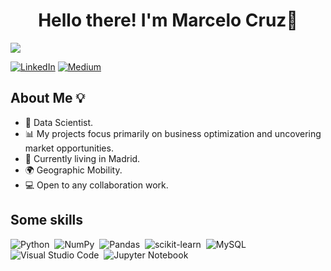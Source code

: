 <div align="center">
<h1 align="center">Hello there! I'm Marcelo Cruz👋</h1>
</div>
<img src=https://user-images.githubusercontent.com/118601949/262663134-50e593b4-7f50-4ddf-9f34-e332eb4865bb.jpg>

[![LinkedIn](https://badgen.net/badge/icon/LinkedIn/blue?icon=linkedin&label)](https://www.linkedin.com/in/marcelo-cruz-segura)
[![Medium](https://badgen.net/badge/icon/Medium/?color=[black]&icon=medium&label)](https://medium.com/@marceloacruzs)

## About Me :bulb:
* :mag_right: Data Scientist.
* :bar_chart: My projects focus primarily on business optimization and uncovering market opportunities.
* :round_pushpin: Currently living in Madrid.
* :earth_africa: Geographic Mobility.
* :computer: Open to any collaboration work.

## Some skills
![Python](https://img.shields.io/badge/Python-3776AB?style=for-the-badge&logo=python&logoColor=white)&nbsp;
![NumPy](https://img.shields.io/badge/numpy-%23013243.svg?style=for-the-badge&logo=numpy&logoColor=white)&nbsp;
![Pandas](https://img.shields.io/badge/pandas-%23150458.svg?style=for-the-badge&logo=pandas&logoColor=white)&nbsp;
![scikit-learn](https://img.shields.io/badge/scikit--learn-%23F7931E.svg?style=for-the-badge&logo=scikit-learn&logoColor=white)&nbsp;
![MySQL](https://img.shields.io/badge/MySQL-00000F?style=for-the-badge&logo=mysql&logoColor=white)&nbsp;
![Visual Studio Code](https://img.shields.io/badge/Visual%20Studio%20Code-0078d7.svg?style=for-the-badge&logo=visual-studio-code&logoColor=white)&nbsp;
![Jupyter Notebook](https://img.shields.io/badge/jupyter-%23FA0F00.svg?style=for-the-badge&logo=jupyter&logoColor=white)&nbsp;

